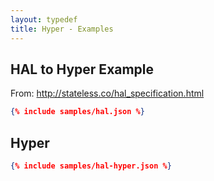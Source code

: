 ```yaml
---
layout: typedef
title: Hyper - Examples
---
```


## HAL to Hyper Example

From: <http://stateless.co/hal_specification.html>

```json
{% include samples/hal.json %}
```

## Hyper

```json
{% include samples/hal-hyper.json %}
```
